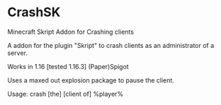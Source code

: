 # CrashSK
Minecraft Skript Addon for Crashing clients

A addon for the plugin "Skript" to crash clients as an administrator of a server.

Works in 1.16 [tested 1.16.3] (Paper)Spigot

Uses a maxed out explosion package to pause the client.

Usage:
crash [the] [client of] %player%

